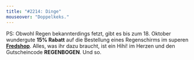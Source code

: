 ```yaml
---
title: "#2214: Dinge"
mouseover: "Doppelkeks."
---
```


PS:
Obwohl Regen bekannterdings fetzt, gibt es bis zum 18. Oktober wundergute <strong>15% Rabatt</strong> auf die Bestellung eines Regenschirms im superen <a href="http://fred-o-mat.spreadshirt.net" title="Fredshop"><strong>Fredshop</strong></a>.
Alles, was ihr dazu braucht, ist ein Hihi! im Herzen und den Gutscheincode <strong>REGENBOGEN</strong>. 
Und so.

